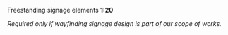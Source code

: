 <span class="caps">Freestanding signage elements **1:20**</span>

_Required only if wayfinding signage design is part of our scope of works._